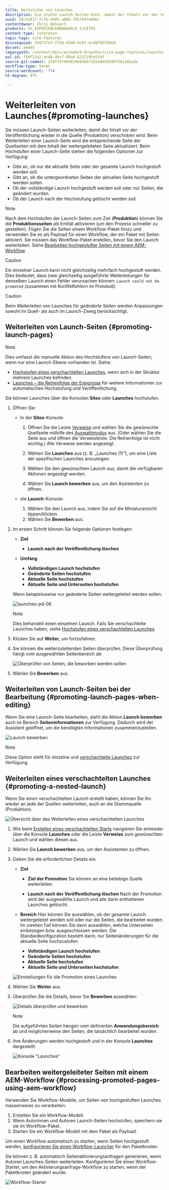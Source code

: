 ```yaml
---
title: Hochstufen von Launches
description: Sie stufen Launch-Seiten hoch, damit der Inhalt vor der Veröffentlichung wieder in die Quelle (Produktion) verschoben wird.
uuid: 2dc41817-fcfb-4485-a085-7b57b9fe89ec
contentOwner: Chris Bohnert
products: SG_EXPERIENCEMANAGER/6.5/SITES
content-type: reference
topic-tags: site-features
discoiquuid: 3d4737ef-f758-4540-bc8f-ecd9f05f6bb0
docset: aem65
legacypath: /content/docs/en/aem/6-0/author/site-page-features/launches
exl-id: f59f12a2-ecd6-49cf-90ad-621719fe51bf
source-git-commit: 259f257964829b65bb71b5a46583997581a91a4e
workflow-type: tm+mt
source-wordcount: '774'
ht-degree: 97%

---
```


# Weiterleiten von Launches{#promoting-launches}

Sie müssen Launch-Seiten weiterleiten, damit der Inhalt vor der Veröffentlichung wieder in die Quelle (Produktion) verschoben wird. Beim Weiterleiten einer Launch-Seite wird die entsprechende Seite der Quellseiten mit dem Inhalt der weitergeleiteten Seite aktualisiert. Beim Hochstufen einer Launch-Seite stehen die folgenden Optionen zur Verfügung:

* Gibt an, ob nur die aktuelle Seite oder der gesamte Launch hochgestuft werden soll.
* Gibt an, ob die untergeordneten Seiten der aktuellen Seite hochgestuft werden sollen.
* Ob der vollständige Launch hochgestuft werden soll oder nur Seiten, die geändert wurden.
* Ob der Launch nach der Hochstufung gelöscht werden soll.

>[!NOTE]
>
>Nach dem Hochstufen der Launch-Seiten zum Ziel (**Produktion**) können Sie die **Produktionsseiten** als Entität aktivieren (um den Prozess schneller zu gestalten). Fügen Sie die Seiten einem Workflow-Paket hinzu und verwenden Sie es als Payload für einen Workflow, der ein Paket mit Seiten aktiviert. Sie müssen das Workflow-Paket erstellen, bevor Sie den Launch weiterleiten. Siehe [Bearbeiten hochgestufter Seiten mit einem AEM-Workflow ](#processing-promoted-pages-using-aem-workflow)

>[!CAUTION]
>
>Ein einzelner Launch kann nicht gleichzeitig mehrfach hochgestuft werden. Dies bedeutet, dass zwei gleichzeitig ausgeführte Weiterleitungen für denselben Launch einen Fehler verursachen können: `Launch could not be promoted` (zusammen mit Konfliktfehlern im Protokoll).

>[!CAUTION]
>
>Beim Weiterleiten von Launches für *geänderte* Seiten werden Anpassungen sowohl im Quell- als auch im Launch-Zweig berücksichtigt.

## Weiterleiten von Launch-Seiten {#promoting-launch-pages}

>[!NOTE]
>
>Dies umfasst die manuelle Aktion des Hochstufens von Launch-Seiten, wenn nur eine Launch-Ebene vorhanden ist. Siehe:
>
>* [Hochstufen eines verschachtelten Launches](#promoting-a-nested-launch), wenn sich in der Struktur mehrere Launches befinden.
>* [Launches – die Reihenfolge der Ereignisse](/help/sites-authoring/launches.md#launches-the-order-of-events) für weitere Informationen zur automatischen Hochstufung und Veröffentlichung.
>

Sie können Launches über die Konsolen **Sites** oder **Launches** hochstufen.

1. Öffnen Sie:

   * In der **Sites**-Konsole:

      1. Öffnen Sie die Leiste [Verweise](/help/sites-authoring/author-environment-tools.md#showingpagereferences) und wählen Sie die gewünschte Quellseite mithilfe des [Auswahlmodus](/help/sites-authoring/basic-handling.md) aus. (Oder wählen Sie die Seite aus und öffnen die Verweisleiste. Die Reihenfolge ist nicht wichtig.) Alle Verweise werden angezeigt.

      1. Wählen Sie **Launches** aus (z. B. „Launches (1)“), um eine Liste der spezifischen Launches anzuzeigen.
      1. Wählen Sie den gewünschten Launch aus, damit die verfügbaren Aktionen angezeigt werden.
      1. Wählen Sie **Launch bewerben** aus, um den Assistenten zu öffnen.

   * die **Launch**-Konsole:

      1. Wählen Sie den Launch aus, indem Sie auf die Miniaturansicht tippen/klicken.
      1. Wählen Sie **Bewerben** aus.

1. Im ersten Schritt können Sie folgende Optionen festlegen:

   * **Ziel**

      * **Launch nach der Veröffentlichung löschen**

   * **Umfang**

      * **Vollständigen Launch hochstufen**
      * **Geänderte Seiten hochstufen**
      * **Aktuelle Seite hochstufen**
      * **Aktuelle Seite und Unterseiten hochstufen**

   Wenn beispielsweise nur geänderte Seiten weitergeleitet werden sollen:

   ![launches-pd-06](assets/launches-pd-06.png)

   >[!NOTE]
   >
   >Dies behandelt einen einzelnen Launch. Falls Sie verschachtelte Launches haben, siehe [Hochstufen eines verschachtelten Launches](#promoting-a-nested-launch).

1. Klicken Sie auf **Weiter**, um fortzufahren.
1. Sie können die weiterzuleitenden Seiten überprüfen. Diese Überprüfung hängt vom ausgewählten Seitenbereich ab:

   ![Überprüfen von Seiten, die beworben werden sollen](assets/chlimage_1-102.png)

1. Wählen Sie **Bewerben** aus.

## Weiterleiten von Launch-Seiten bei der Bearbeitung {#promoting-launch-pages-when-editing}

Wenn Sie eine Launch-Seite bearbeiten, steht die Aktion **Launch bewerben** auch im Bereich **Seiteninformationen** zur Verfügung. Dadurch wird der Assistent geöffnet, um die benötigten Informationen zusammenzustellen.

![Launch bewerben](assets/chlimage_1-103.png)

>[!NOTE]
>
>Diese Option steht für einzelne und [verschachtelte Launches](#promoting-a-nested-launch) zur Verfügung.

## Weiterleiten eines verschachtelten Launches {#promoting-a-nested-launch}

Wenn Sie einen verschachtelten Launch erstellt haben, können Sie ihn wieder an jede der Quellen weiterleiten, auch an die Stammquelle (Produktion).

![Übersicht über das Weiterleiten eines verschachtelten Launches](assets/chlimage_1-104.png)

1. Wie beim [Erstellen eines verschachtelten Starts](#creatinganestedlaunchlaunchwithinalaunch) navigieren Sie entweder über die Konsole **Launches** oder die Leiste **Verweise** zum gewünschten Launch und wählen diesen aus.
1. Wählen Sie **Launch bewerben** aus, um den Assistenten zu öffnen.

1. Geben Sie die erforderlichen Details ein:

   * **Ziel**

      * **Ziel der Promotion** Sie können an eine beliebige Quelle weiterleiten.

      * **Launch nach der Veröffentlichung löschen** Nach der Promotion wird der ausgewählte Launch und alle darin enthaltenen Launches gelöscht.

   * **Bereich** Hier können Sie auswählen, ob der gesamte Launch weitergeleitet werden soll oder nur die Seiten, die bearbeitet wurden. Im zweiten Fall können Sie dann auswählen, welche Unterseiten einbezogen bzw. ausgeschlossen werden. Die Standardkonfiguration besteht darin, nur Seitenänderungen für die aktuelle Seite hochzustufen

      * **Vollständigen Launch hochstufen**
      * **Geänderte Seiten hochstufen**
      * **Aktuelle Seite hochstufen**
      * **Aktuelle Seite und Unterseiten hochstufen**

   ![Einstellungen für die Promotion eines Launches](assets/chlimage_1-105.png)

1. Wählen Sie **Weiter** aus.
1. Überprüfen Sie die Details, bevor Sie **Bewerben** auswählen:

   ![Details überprüfen und bewerben](assets/chlimage_1-106.png)

   >[!NOTE]
   >
   >Die aufgeführten Seiten hängen vom definierten **Anwendungsbereich** ab und möglicherweise den Seiten, die tatsächlich bearbeitet wurden.

1. Ihre Änderungen werden hochgestuft und in der Konsole **Launches** dargestellt:

   ![Konsole &quot;Launches&quot;](assets/chlimage_1-107.png)

## Bearbeiten weitergeleiteter Seiten mit einem AEM-Workflow {#processing-promoted-pages-using-aem-workflow}

Verwenden Sie Workflow-Modelle, um Seiten von hochgestuften Launches massenweise zu verarbeiten:

1. Erstellen Sie ein Workflow-Modell.
1. Wenn Autorinnen und Autoren Launch-Seiten hochstufen, speichern sie sie im Workflow-Paket.
1. Starten Sie ein Workflow-Modell mit dem Paket als Payload.

Um einen Workflow automatisch zu starten, wenn Seiten hochgestuft werden, [konfigurieren Sie einen Workflow-Launcher](/help/sites-administering/workflows-starting.md#workflows-launchers) für den Paketknoten.

Sie können z. B. automatisch Seitenaktivierungsanfragen generieren, wenn Autoren Launches-Seiten weiterleiten. Konfigurieren Sie einen Workflow-Starter, um den Aktivierungsanfrage-Workflow zu starten, wenn der Paketknoten geändert wurde.

![Workflow-Starter](assets/chlimage_1-108.png)
